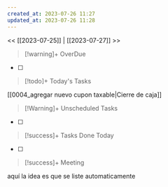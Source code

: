 ```yaml
---
created_at: 2023-07-26 11:27
updated_at: 2023-07-26 11:28
---
```


<< [[2023-07-25]] | [[2023-07-27]] >>


> [!warning]+ OverDue

- [ ] 

> [!todo]+ Today's Tasks

 [[0004_agregar nuevo cupon taxable|Cierre de caja]]

> [!Warning]+ Unscheduled Tasks

- [ ] 

> [!success]+ Tasks Done Today

- [ ] 

> [!success]+ Meeting

aquí la idea es que se liste automaticamente
